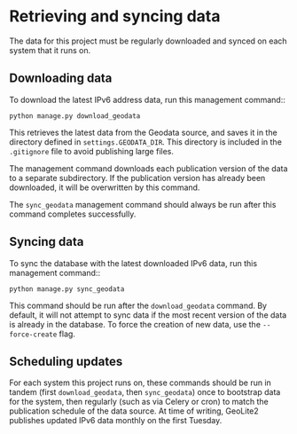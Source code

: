 # Retrieving and syncing data

The data for this project must be regularly downloaded and synced on each
system that it runs on.

## Downloading data

To download the latest IPv6 address data, run this management command::

    python manage.py download_geodata

This retrieves the latest data from the Geodata source, and saves it in
the directory defined in ``settings.GEODATA_DIR``. This directory is included
in the ``.gitignore`` file to avoid publishing large files.

The management command downloads each publication version of the data to a
separate subdirectory. If the publication version has already been downloaded,
it will be overwritten by this command.

The ``sync_geodata`` management command should always be run after this
command completes successfully.


## Syncing data

To sync the database with the latest downloaded IPv6 data, run this management
command::

    python manage.py sync_geodata

This command should be run after the ``download_geodata`` command. By default,
it will not attempt to sync data if the most recent version of the data is
already in the database. To force the creation of new data, use the
``--force-create`` flag.

## Scheduling updates

For each system this project runs on, these commands should be run in tandem
(first ``download_geodata``, then ``sync_geodata``) once to bootstrap data for
the system, then regularly (such as via Celery or cron) to match the
publication schedule of the data source. At time of writing, GeoLite2
publishes updated IPv6 data monthly on the first Tuesday.
